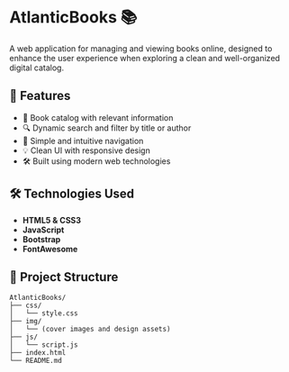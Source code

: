 # AtlanticBooks 📚

A web application for managing and viewing books online, designed to enhance the user experience when exploring a clean and well-organized digital catalog.

## 🚀 Features

- 📖 Book catalog with relevant information
- 🔍 Dynamic search and filter by title or author
- 🧭 Simple and intuitive navigation
- 💡 Clean UI with responsive design
- 🛠️ Built using modern web technologies

## 🛠️ Technologies Used

- **HTML5 & CSS3**
- **JavaScript**
- **Bootstrap**
- **FontAwesome**

## 📁 Project Structure

```
AtlanticBooks/
├── css/
│   └── style.css
├── img/
│   └── (cover images and design assets)
├── js/
│   └── script.js
├── index.html
└── README.md
```